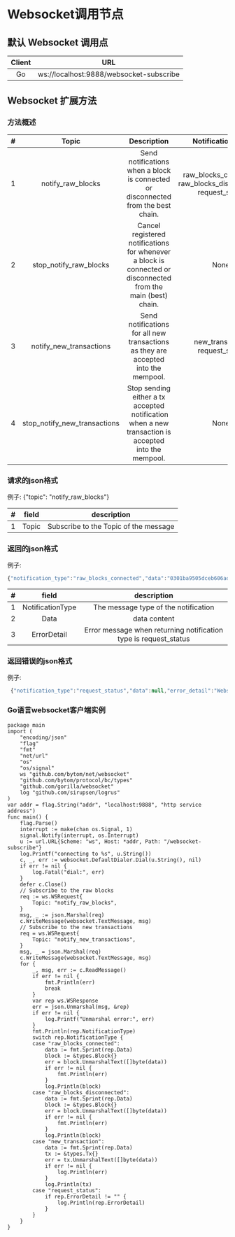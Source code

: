 # Websocket调用节点

<a name="5ea13ef4"></a>
## 默认 Websocket 调用点

| Client | URL |
| :---: | :---: |
| Go | ws://localhost:9888/websocket-subscribe |

<a name="ff038d89"></a>
## Websocket 扩展方法

<a name="fbc5842c"></a>
### 方法概述
| # | Topic | Description | NotificationType |
| :---: | :---: | :---: | :---: |
| 1 | notify_raw_blocks | Send notifications when a block is connected or disconnected from the best chain. | raw_blocks_connected raw_blocks_disconnected  request_status |
| 2 | stop_notify_raw_blocks | Cancel registered notifications for whenever a block is connected or disconnected from the main (best) chain. | None |
| 3 | notify_new_transactions | Send notifications for all new transactions as they are accepted into the mempool. | new_transaction  request_status |
| 4 | stop_notify_new_transactions | Stop sending either a tx accepted  notification when a new transaction is accepted into the mempool. | None |


<a name="0cb5b45a"></a>
### 请求的json格式

例子: {"topic": "notify_raw_blocks"}

| # | field | description |
| :---: | :---: | :---: |
| 1 | Topic | Subscribe to the Topic of the message |


<a name="68f6a8fb"></a>
### 返回的json格式

例子:

```javascript
{"notification_type":"raw_blocks_connected","data":"0301ba9505dceb606ad2cffe7379d172ff8fc6c485d25ab9e051b18320deda2675cf6dfc61cc81bddf0540f13bffcbc3c3b76c1a34aba7c95b787c20a2b47366767ed1ce6ac9b5e9db8922c9c377e5192668bc0a367e4a4764f11e7c725ecced1d7b6a492974fab1b6d5bc90968080ea04879c9b83808080801e0107010001010802060038343636360001013effffffffffffffffffffffffffffffffffffffffffffffffffffffffffffffff8099c4d5990101160014d945f4ae7db4cd897f8d77d6d783b84a9d8ed9cc00"}
```


| # | field | description |
| :---: | :---: | :---: |
| 1 | NotificationType | The message type of the notification |
| 2 | Data | data content |
| 3 | ErrorDetail | Error message when returning notification type is request_status |


<a name="3cef2c7f"></a>
### 返回错误的json格式

例子:<br />
```javascript
 {"notification_type":"request_status","data":null,"error_detail":"Websocket Internal error: There is not this topic: notify_raw_blocks1"}
```


<a name="1f8c5a26"></a>
### Go语言websocket客户端实例

```
package main
import (
    "encoding/json"
    "flag"
    "fmt"
    "net/url"
    "os"
    "os/signal"
    ws "github.com/bytom/net/websocket"
    "github.com/bytom/protocol/bc/types"
    "github.com/gorilla/websocket"
    log "github.com/sirupsen/logrus"
)
var addr = flag.String("addr", "localhost:9888", "http service address")
func main() {
    flag.Parse()
    interrupt := make(chan os.Signal, 1)
    signal.Notify(interrupt, os.Interrupt)
    u := url.URL{Scheme: "ws", Host: *addr, Path: "/websocket-subscribe"}
    log.Printf("connecting to %s", u.String())
    c, _, err := websocket.DefaultDialer.Dial(u.String(), nil)
    if err != nil {
        log.Fatal("dial:", err)
    }
    defer c.Close()
    // Subscribe to the raw blocks
    req := ws.WSRequest{
        Topic: "notify_raw_blocks",
    }
    msg, _ := json.Marshal(req)
    c.WriteMessage(websocket.TextMessage, msg)
    // Subscribe to the new transactions
    req = ws.WSRequest{
        Topic: "notify_new_transactions",
    }
    msg, _ = json.Marshal(req)
    c.WriteMessage(websocket.TextMessage, msg)
    for {
        _, msg, err := c.ReadMessage()
        if err != nil {
            fmt.Println(err)
            break
        }
        var rep ws.WSResponse
        err = json.Unmarshal(msg, &rep)
        if err != nil {
            log.Printf("Unmarshal error:", err)
        }
        fmt.Println(rep.NotificationType)
        switch rep.NotificationType {
        case "raw_blocks_connected":
            data := fmt.Sprint(rep.Data)
            block := &types.Block{}
            err = block.UnmarshalText([]byte(data))
            if err != nil {
                fmt.Println(err)
            }
            log.Println(block)
        case "raw_blocks_disconnected":
            data := fmt.Sprint(rep.Data)
            block := &types.Block{}
            err = block.UnmarshalText([]byte(data))
            if err != nil {
                fmt.Println(err)
            }
            log.Println(block)
        case "new_transaction":
            data := fmt.Sprint(rep.Data)
            tx := &types.Tx{}
            err = tx.UnmarshalText([]byte(data))
            if err != nil {
                log.Println(err)
            }
            log.Println(tx)
        case "request_status":
            if rep.ErrorDetail != "" {
                log.Println(rep.ErrorDetail)
            }
        }
    }
}
```


